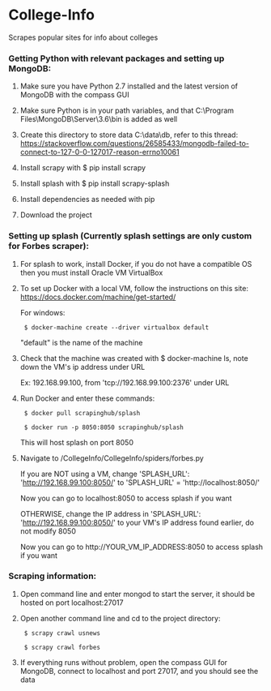 # College-Info
Scrapes popular sites for info about colleges


### Getting Python with relevant packages and setting up MongoDB:

1. Make sure you have Python 2.7 installed and the latest version of MongoDB with the compass GUI

2. Make sure Python is in your path variables, and that C:\Program Files\MongoDB\Server\3.6\bin is added as well

3. Create this directory to store data C:\data\db, refer to this thread: https://stackoverflow.com/questions/26585433/mongodb-failed-to-connect-to-127-0-0-127017-reason-errno10061

4. Install scrapy with $ pip install scrapy

5. Install splash with $ pip install scrapy-splash

6. Install dependencies as needed with pip

7. Download the project


### Setting up splash (Currently splash settings are only custom for Forbes scraper):

1. For splash to work, install Docker, if you do not have a compatible OS then you must install Oracle VM VirtualBox

2. To set up Docker with a local VM, follow the instructions on this site: https://docs.docker.com/machine/get-started/
   
   For windows:

        $ docker-machine create --driver virtualbox default
    
   "default" is the name of the machine
    
3. Check that the machine was created with $ docker-machine ls, note down the VM's ip address under URL
   
   Ex: 192.168.99.100, from 'tcp://192.168.99.100:2376' under URL
    
4. Run Docker and enter these commands:

        $ docker pull scrapinghub/splash
    
        $ docker run -p 8050:8050 scrapinghub/splash
    
   This will host splash on port 8050

5. Navigate to /CollegeInfo/CollegeInfo/spiders/forbes.py

   If you are NOT using a VM, change 'SPLASH_URL': 'http://192.168.99.100:8050/' to 'SPLASH_URL' = 'http://localhost:8050/'

   Now you can go to localhost:8050 to access splash if you want

   OTHERWISE, change the IP address in 'SPLASH_URL': 'http://192.168.99.100:8050/' to your VM's IP address found earlier, do not modify 8050

   Now you can go to http://YOUR_VM_IP_ADDRESS:8050 to access splash if you want


### Scraping information:

1. Open command line and enter mongod to start the server, it should be hosted on port localhost:27017

2. Open another command line and cd to the project directory:

        $ scrapy crawl usnews
    
        $ scrapy crawl forbes
    
3. If everything runs without problem, open the compass GUI for MongoDB, connect to localhost and port 27017, and you should see the data
